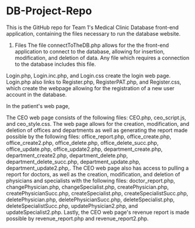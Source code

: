 # DB-Project-Repo
This is the GitHub repo for Team 1's Medical Clinic Database front-end application, containing the files necessary to run the database website.

1) Files
The file connectToTheDB.php allows for the the front-end application to connect to the database, allowing for insertion, modification, and deletion of data. Any file which requires a connection to the database includes this file.

Login.php, Login.inc.php, and Login.css create the login web page. Login.php also links to Register.php, RegisterPAT.php, and Register.css, which create the webpage allowing for the registration of a new user account in the database.

In the patient's web page, 

The CEO web page consists of the following files: CEO.php, ceo_script.js, and ceo_style.css. The web page allows for the creation, modification, and deletion of offices and departments as well as generating the report made possible by the following files: office_report.php, office_create.php, office_create2.php, office_delete.php, office_delete_succ.php, office_update.php, office_update2.php, department_create.php, department_create2.php, department_delete.php, department_delete_succ.php, department_update.php, department_update2.php,. The CEO web page also has access to pulling a report for doctors, as well as the creation, modification, and deletion of physicians and specialists with the following files: doctor_report.php,  changePhysician.php, changeSpecialist.php, createPhysician.php, createPhysicianSucc.php, createSpecialist.php, createSpecialistSucc.php, deletePhysician.php, deletePhysicianSucc.php, deleteSpecialist.php, deleteSpecialistSucc.php, updatePhysician2.php, and updateSpecialist2.php. Lastly, the CEO web page's revenue report is made possible by revenue_report.php and revenue_report2.php.

